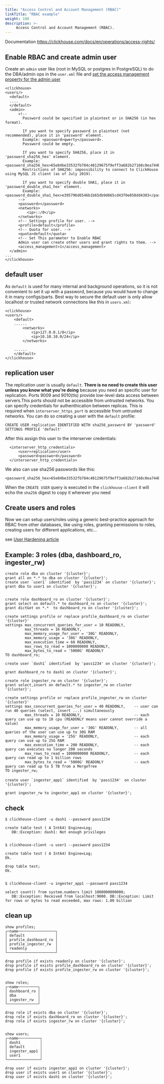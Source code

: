 ```yaml
---
title: "Access Control and Account Management (RBAC)"
linkTitle: "RBAC example"
weight: 100
description: >-
     Access Control and Account Management (RBAC).
---
```


Documentation https://clickhouse.com/docs/en/operations/access-rights/

## Enable RBAC and create admin user

Create an ```admin``` user like (root in MySQL or postgres in PostgreSQL) to do the DBA/admin ops in the `user.xml` file and [set the access management property for the admin user](https://clickhouse.com/docs/en/operations/access-rights/#enabling-access-control)

```
<clickhouse>
<users/>
  <default>
  ....
  </default>
  <admin>
      <!--    
        Password could be specified in plaintext or in SHA256 (in hex format).

        If you want to specify password in plaintext (not recommended), place it in 'password' element.
        Example: <password>qwerty</password>.
        Password could be empty.

        If you want to specify SHA256, place it in 'password_sha256_hex' element.
        Example: <password_sha256_hex>65e84be33532fb784c48129675f9eff3a682b27168c0ea744b2cf58ee02337c5</password_sha256_hex>
        Restrictions of SHA256: impossibility to connect to ClickHouse using MySQL JS client (as of July 2019).

        If you want to specify double SHA1, place it in 'password_double_sha1_hex' element.
        Example: <password_double_sha1_hex>e395796d6546b1b65db9d665cd43f0e858dd4303</password_double_sha1_hex>
      -->
      <password></password> 
      <networks>
          <ip>::/0</ip>
      </networks>
      <!-- Settings profile for user. -->
      <profile>default</profile>
      <!-- Quota for user. -->
      <quota>default</quota>
      <!-- Set This parameter to Enable RBAC
      Admin user can create other users and grant rights to them. -->
      <access_management>1</access_management>
  </admin>
...
</clickhouse>
```

## default user

As `default` is used for many internal and background operations, so it is not convenient to set it up with a password, because you would have to change it in many configs/parts. Best way to secure the default user is only allow localhost or trusted network connections like this in `users.xml`:

```
<clickhouse>
<users/>
    <default>
    ......    
        <networks>
            <ip>127.0.0.1/8</ip>
            <ip>10.10.10.0/24</ip>
        </networks>
    
    ......
    </default>
</clickhouse>
```

## replication user

The replication user is usually `default`. **There is no need to create this user unless you know what you're doing** because you need an specific user for replication. Ports 9009 and 9010(tls) provide low-level data access between servers.This ports should not be accessible from untrusted networks. You can specify credentials for authenthication between replicas. This is required when `interserver_https_port` is accessible from untrusted networks. You can do so creating a user with the `default` profile:

```
CREATE USER replication IDENTIFIED WITH sha256_password BY 'password' SETTINGS PROFILE 'default'
```

After this assign this user to the interserver credentials:

```
  <interserver_http_credentials>
      <user>replication</user>
      <password>password</password>
  </interserver_http_credentials>
```

We also can use sha256 passwords like this:

```
<password_sha256_hex>65e84be33532fb784c48129675f9eff3a682b27168c0ea744b2cf58ee02337c5</password_sha256_hex>
```

When the `CREATE USER` query is executed in the `clickhouse-client` it will echo the `sha256` digest to copy it wherever you need

## Create users and roles

Now we can setup users/roles using a generic best-practice approach for RBAC from other databases, like using roles, granting permissions to roles, creating users for different applications, etc...

see [User Hardening article](https://docs.Robinjiang.com/operationsguide/security/clickhouse-hardening-guide/user-hardening/)


## Example: 3 roles (dba, dashboard_ro, ingester_rw)

```
create role dba on cluster '{cluster}';
grant all on *.* to dba on cluster '{cluster}';
create user `user1` identified  by 'pass1234' on cluster '{cluster}';
grant dba to user1 on cluster '{cluster}';


create role dashboard_ro on cluster '{cluster}';
grant select on default.* to dashboard_ro on cluster '{cluster}';
grant dictGet on *.*  to dashboard_ro on cluster '{cluster}';

create settings profile or replace profile_dashboard_ro on cluster '{cluster}'
settings max_concurrent_queries_for_user = 10 READONLY, 
         max_threads = 16 READONLY, 
         max_memory_usage_for_user = '30G' READONLY,
         max_memory_usage = '30G' READONLY,
         max_execution_time = 60 READONLY,
         max_rows_to_read = 1000000000 READONLY,
         max_bytes_to_read = '5000G' READONLY
TO dashboard_ro;

create user `dash1` identified  by 'pass1234' on cluster '{cluster}';

grant dashboard_ro to dash1 on cluster '{cluster}';

create role ingester_rw on cluster '{cluster}';
grant select,insert on default.* to ingester_rw on cluster '{cluster}';

create settings profile or replace profile_ingester_rw on cluster '{cluster}'
settings max_concurrent_queries_for_user = 40 READONLY,    -- user can run 40 queries (select, insert ...) simultaneously  
         max_threads = 10 READONLY,                        -- each query can use up to 10 cpu (READONLY means user cannot override a value)
         max_memory_usage_for_user = '30G' READONLY,       -- all queries of the user can use up to 30G RAM
         max_memory_usage = '25G' READONLY,                -- each query can use up to 25G RAM
         max_execution_time = 200 READONLY,                -- each query can executes no longer 200 seconds
         max_rows_to_read = 1000000000 READONLY,           -- each query can read up to 1 billion rows
         max_bytes_to_read = '5000G' READONLY              -- each query can read up to 5 TB from a MergeTree
TO ingester_rw;

create user `ingester_app1` identified  by 'pass1234'　on cluster '{cluster}';

grant ingester_rw to ingester_app1 on cluster '{cluster}';
```

## check

```
$ clickhouse-client -u dash1 --password pass1234

create table test ( A Int64) Engine=Log;
   DB::Exception: dash1: Not enough privileges
   
   
$ clickhouse-client -u user1 --password pass1234

create table test ( A Int64) Engine=Log;
Ok.

drop table test;
Ok.


$ clickhouse-client -u ingester_app1 --password pass1234

select count() from system.numbers limit 1000000000000;
   DB::Exception: Received from localhost:9000. DB::Exception: Limit for rows or bytes to read exceeded, max rows: 1.00 billion
```

## clean up

```
show profiles;
┌─name─────────────────┐
│ default              │
│ profile_dashboard_ro │
│ profile_ingester_rw  │
│ readonly             │
└──────────────────────┘

drop profile if exists readonly on cluster '{cluster}';
drop profile if exists profile_dashboard_ro on cluster '{cluster}';
drop profile if exists profile_ingester_rw on cluster '{cluster}';


show roles;
┌─name─────────┐
│ dashboard_ro │
│ dba          │
│ ingester_rw  │
└──────────────┘

drop role if exists dba on cluster '{cluster}';
drop role if exists dashboard_ro on cluster '{cluster}';
drop role if exists ingester_rw on cluster '{cluster}';


show users;
┌─name──────────┐
│ dash1         │
│ default       │
│ ingester_app1 │
│ user1         │
└───────────────┘

drop user if exists ingester_app1 on cluster '{cluster}';
drop user if exists user1 on cluster '{cluster}';
drop user if exists dash1 on cluster '{cluster}';

